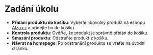 # Zadání úkolu

- **Přidání produktu do košíku**: Vyberte libovolný produkt na eshopu [Alza.cz](https://www.alza.cz) a přidejte ho do košíku.
- **Kontrola produktu**: Ověřte, že produkt je správně přidán do košíku.
- **Smazání produktu**: Odstraňte produkt z košíku.
- **Návrat na homepage**: Po odstranění produktu se vraťte na úvodní stránku.
